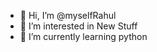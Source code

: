 - 👋 Hi, I’m @myselfRahul
- 👀 I’m interested in New Stuff
- 🌱 I’m currently learning python

<!---
myselfRahul/myselfRahul is a ✨ special ✨ repository because its `README.md` (this file) appears on your GitHub profile.
You can click the Preview link to take a look at your changes.
--->

